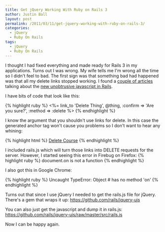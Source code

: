 ```yaml
---
title: Get jQuery Working With Ruby on Rails 3
author: Justin Ball
layout: post
permalink: /2011/03/11/get-jquery-working-with-ruby-on-rails-3/
categories:
  - jQuery
  - Ruby On Rails
tags:
  - jQuery
  - Ruby On Rails
---
```


I thought I had fixed everything and made ready for Rails 3 in my applications. Turns out I was wrong. My wife tells me I'm wrong all the time so I didn't feel to bad. The first sign was that something bad had happened was that all my delete links stopped working. I found a <a href="http://www.cowboycoded.com/2010/10/28/rails-3-rails-js-document-on-is-not-a-function/">couple of articles</a> talking about the <a href="http://www.themodestrubyist.com/2010/02/24/rails-3-ujs-and-csrf-meta-tags/">new unobtrusive javascript in Rails</a>. 

I have bits of code that look like this:

{% highlight ruby %}
<%= link_to 'Delete Thing', @thing, :confirm => 'Are you sure?', :method => :delete %>
{% endhighlight %}

I know the argument that you shouldn't use links for delete. In this case the generated anchor tag won't cause you problems so I don't want to hear any whining:

{% highlight html %}
<a href="/courses/algebra" data-confirm="Are you sure?" data-method="delete" rel="nofollow">Delete Course</a>
{% endhighlight %}

I included rails.js which will turn those links into DELETE requests for the server. However, I started seeing this error in Firebug on Firefox:
{% highlight ruby %}
document.on is not a function
{% endhighlight %}

I also got this in Google Chrome:

{% highlight ruby %}
Uncaught TypeError: Object #<HTMLDocument> has no method 'on'
{% endhighlight %}

Turns out that since I use jQuery I needed to get the rails.js file for jQuery. There's a gem that wraps it up:
https://github.com/rails/jquery-ujs

You can also just get the javascript and dump it in rails.js:
<a href="https://github.com/rails/jquery-ujs/raw/master/src/rails.js">https://github.com/rails/jquery-ujs/raw/master/src/rails.js</a>

Now I can be happy again.